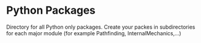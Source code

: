 # Python Packages

Directory for all Python only packages.
Create your packes in subdirectories for each major module (for example Pathfinding, InternalMechanics,...)